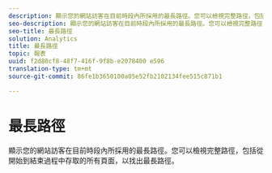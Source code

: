 ```yaml
---
description: 顯示您的網站訪客在目前時段內所採用的最長路徑。您可以檢視完整路徑，包括從開始到結束過程中存取的所有頁面，以找出最長路徑。
seo-description: 顯示您的網站訪客在目前時段內所採用的最長路徑。您可以檢視完整路徑，包括從開始到結束過程中存取的所有頁面，以找出最長路徑。
seo-title: 最長路徑
solution: Analytics
title: 最長路徑
topic: 報表
uuid: f2d80cf8-48f7-416f-9f8b-e2078400 e596
translation-type: tm+mt
source-git-commit: 86fe1b3650100a05e52fb2102134fee515c871b1

---
```



# 最長路徑

顯示您的網站訪客在目前時段內所採用的最長路徑。您可以檢視完整路徑，包括從開始到結束過程中存取的所有頁面，以找出最長路徑。

